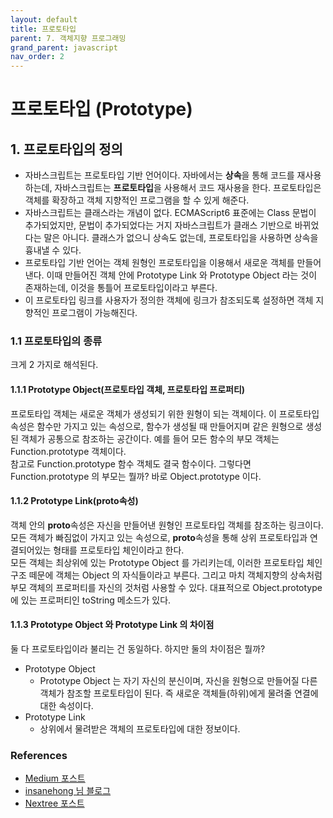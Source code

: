 ```yaml
---
layout: default
title: 프로토타입
parent: 7. 객체지향 프로그래밍
grand_parent: javascript
nav_order: 2
---
```


# 프로토타입 \(Prototype\)

## 1. 프로토타입의 정의

* 자바스크립트는 프로토타입 기반 언어이다. 자바에서는 **상속**을 통해 코드를 재사용하는데, 자바스크립트는 **프로토타입**을 사용해서 코드 재사용을 한다. 프로토타입은 객체를 확장하고 객체 지향적인 프로그램을 할 수 있게 해준다.
* 자바스크립트는 클래스라는 개념이 없다. ECMAScript6 표준에는 Class 문법이 추가되었지만, 문법이 추가되었다는 거지 자바스크립트가 클래스 기반으로 바뀌었다는 말은 아니다. 클래스가 없으니 상속도 없는데, 프로토타입을 사용하면 상속을 흉내낼 수 있다.
* 프로토타입 기반 언어는 객체 원형인 프로토타입을 이용해서 새로운 객체를 만들어낸다. 이때 만들어진 객체 안에 Prototype Link 와 Prototype Object 라는 것이 존재하는데, 이것을 통틀어 프로토타입이라고 부른다.
* 이 프로토타입 링크를 사용자가 정의한 객체에 링크가 참조되도록 설정하면 객체 지향적인 프로그램이 가능해진다.

### 1.1 프로토타입의 종류

크게 2 가지로 해석된다.

#### 1.1.1 Prototype Object\(프로토타입 객체, 프로토타입 프로퍼티\)

프로토타입 객체는 새로운 객체가 생성되기 위한 원형이 되는 객체이다. 이 프로토타입 속성은 함수만 가지고 있는 속성으로, 함수가 생성될 때 만들어지며 같은 원형으로 생성된 객체가 공통으로 참조하는 공간이다. 예를 들어 모든 함수의 부모 객체는 Function.prototype 객체이다.  
참고로 Function.prototype 함수 객체도 결국 함수이다. 그렇다면 Function.prototype 의 부모는 뭘까? 바로 Object.prototype 이다.

#### 1.1.2 Prototype Link\(**proto**속성\)

객체 안의 **proto**속성은 자신을 만들어낸 원형인 프로토타입 객체를 참조하는 링크이다. 모든 객체가 빠짐없이 가지고 있는 속성으로, **proto**속성을 통해 상위 프로토타입과 연결되어있는 형태를 프로토타입 체인이라고 한다.  
모든 객체는 최상위에 있는 Prototype Object 를 가리키는데, 이러한 프로토타입 체인 구조 떼문에 객체는 Object 의 자식들이라고 부른다. 그리고 마치 객체지향의 상속처럼 부모 객체의 프로퍼티를 자신의 것처럼 사용할 수 있다. 대표적으로 Object.prototype 에 있는 프로퍼티인 toString 메소드가 있다.

#### 1.1.3 Prototype Object 와 Prototype Link 의 차이점

둘 다 프로토타입이라 불리는 건 동일하다. 하지만 둘의 차이점은 뭘까?

* Prototype Object
  * Prototype Object 는 자기 자신의 분신이며, 자신을 원형으로 만들어질 다른 객체가 참조할 프로토타입이 된다. 즉 새로운 객체들\(하위\)에게 물려줄 연결에 대한 속성이다.
* Prototype Link
  * 상위에서 물려받은 객체의 프로토타입에 대한 정보이다.

### References

* [Medium 포스트](https://medium.com/@bluesh55/javascript-prototype-%EC%9D%B4%ED%95%B4%ED%95%98%EA%B8%B0-f8e67c286b67)
* [insanehong 님 블로그](http://insanehong.kr/post/javascript-prototype/)
* [Nextree 포스트](http://www.nextree.co.kr/p7323/)

